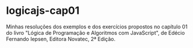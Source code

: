 # logicajs-cap01
Minhas resoluções dos exemplos e dos exercícios propostos no capítulo 01 do livro "Lógica de Programação e Algoritmos com JavaScript", de Edécio Fernando Iepsen, Editora Novatec, 2ª Edição.
